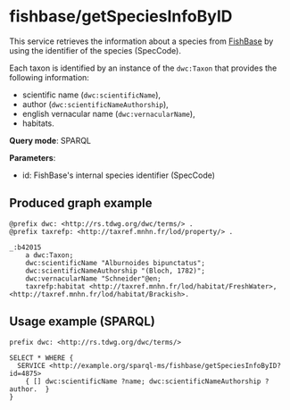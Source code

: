 
# fishbase/getSpeciesInfoByID


This service retrieves the information about a species from [FishBase](https://www.fishbase.se/search.php) by using the identifier of the species (SpecCode). 

Each taxon is identified by an instance of the `dwc:Taxon` that provides the following information:
- scientific name (`dwc:scientificName`),
- author (`dwc:scientificNameAuthorship`),
- english vernacular name (`dwc:vernacularName`),
- habitats.

**Query mode**: SPARQL

**Parameters**: 
- id: FishBase's internal species identifier (SpecCode)




## Produced graph example

```turtle
@prefix dwc: <http://rs.tdwg.org/dwc/terms/> .
@prefix taxrefp: <http://taxref.mnhn.fr/lod/property/> .

_:b42015
    a dwc:Taxon;
    dwc:scientificName "Alburnoides bipunctatus";
    dwc:scientificNameAuthorship "(Bloch, 1782)";
    dwc:vernacularName "Schneider"@en;
    taxrefp:habitat <http://taxref.mnhn.fr/lod/habitat/FreshWater>, <http://taxref.mnhn.fr/lod/habitat/Brackish>.
```

## Usage example (SPARQL)

```sparql
prefix dwc: <http://rs.tdwg.org/dwc/terms/>

SELECT * WHERE {
  SERVICE <http://example.org/sparql-ms/fishbase/getSpeciesInfoByID?id=4875>
    { [] dwc:scientificName ?name; dwc:scientificNameAuthorship ?author.  }
}
```

